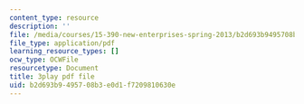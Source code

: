 ```yaml
---
content_type: resource
description: ''
file: /media/courses/15-390-new-enterprises-spring-2013/b2d693b9495708b3e0d1f7209810630e_oD7X3KvJAVk.pdf
file_type: application/pdf
learning_resource_types: []
ocw_type: OCWFile
resourcetype: Document
title: 3play pdf file
uid: b2d693b9-4957-08b3-e0d1-f7209810630e
---
```

